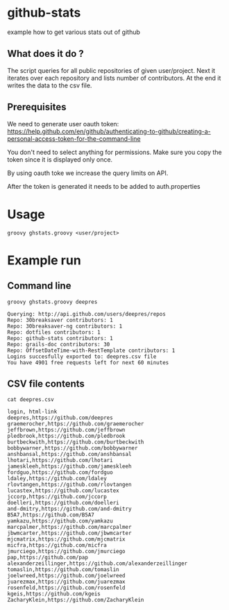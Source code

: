 # github-stats
example how to get various stats out of github

## What does it do ?
The script queries for all public repositories of given user/project. Next it iterates over each repository and lists number of contributors. At the end it writes the data to the csv file.

## Prerequisites 

We need to generate user oauth token:
https://help.github.com/en/github/authenticating-to-github/creating-a-personal-access-token-for-the-command-line

You don't need to select anything for permissions. Make sure you copy the token since it is displayed only once. 

By using oauth toke we increase the query limits on API.

After the token is generated it needs to be added to auth.properties

# Usage

`groovy ghstats.groovy <user/project>`

# Example run

## Command line
```
groovy ghstats.groovy deepres

Querying: http://api.github.com/users/deepres/repos
Repo: 30breaksaver contributors: 1
Repo: 30breaksaver-ng contributors: 1
Repo: dotfiles contributors: 1
Repo: github-stats contributors: 1
Repo: grails-doc contributors: 30
Repo: OffsetDateTime-with-RestTemplate contributors: 1
Logins succesfully exported to: deepres.csv file
You have 4901 free requests left for next 60 minutes
```

## CSV file contents

```
cat deepres.csv

login, html-link
deepres,https://github.com/deepres
graemerocher,https://github.com/graemerocher
jeffbrown,https://github.com/jeffbrown
pledbrook,https://github.com/pledbrook
burtbeckwith,https://github.com/burtbeckwith
bobbywarner,https://github.com/bobbywarner
anshbansal,https://github.com/anshbansal
lhotari,https://github.com/lhotari
jameskleeh,https://github.com/jameskleeh
fordguo,https://github.com/fordguo
ldaley,https://github.com/ldaley
rlovtangen,https://github.com/rlovtangen
lucastex,https://github.com/lucastex
jccorp,https://github.com/jccorp
doelleri,https://github.com/doelleri
and-dmitry,https://github.com/and-dmitry
B5A7,https://github.com/B5A7
yamkazu,https://github.com/yamkazu
marcpalmer,https://github.com/marcpalmer
jbwmcarter,https://github.com/jbwmcarter
mjcmatrix,https://github.com/mjcmatrix
micfra,https://github.com/micfra
jmurciego,https://github.com/jmurciego
pap,https://github.com/pap
alexanderzeillinger,https://github.com/alexanderzeillinger
tomaslin,https://github.com/tomaslin
joelwreed,https://github.com/joelwreed
juarezmax,https://github.com/juarezmax
rosenfeld,https://github.com/rosenfeld
kgeis,https://github.com/kgeis
ZacharyKlein,https://github.com/ZacharyKlein
```




